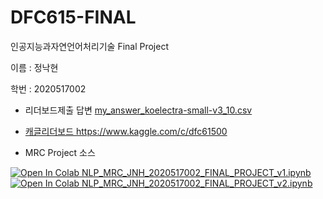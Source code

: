 # DFC615-FINAL
인공지능과자연언어처리기술 Final Project 

이름 : 정낙현

학번 : 2020517002

   * 리더보드제출 답변  <a href="https://github.com/nhjung74/DFC615-FINAL/blob/main/my_answer_koelectra-small-v3_10.csv">my_answer_koelectra-small-v3_10.csv
    
   * <a href="https://www.kaggle.com/c/dfc61500"> 캐글리더보드 https://www.kaggle.com/c/dfc61500
    
   * MRC Project 소스 
  <a href="https://github.com/nhjung74/DFC615-FINAL/blob/main/NLP_MRC_JNH_2020517002_FINAL_PROJECT_v1.ipynb">
    <img src="https://colab.research.google.com/assets/colab-badge.svg" alt="Open In Colab"/> NLP_MRC_JNH_2020517002_FINAL_PROJECT_v1.ipynb
  <a href="https://github.com/nhjung74/DFC615-FINAL/blob/main/NLP_MRC_JNH_2020517002_FINAL_PROJECT_v2.ipynb">
    <img src="https://colab.research.google.com/assets/colab-badge.svg" alt="Open In Colab"/> NLP_MRC_JNH_2020517002_FINAL_PROJECT_v2.ipynb



